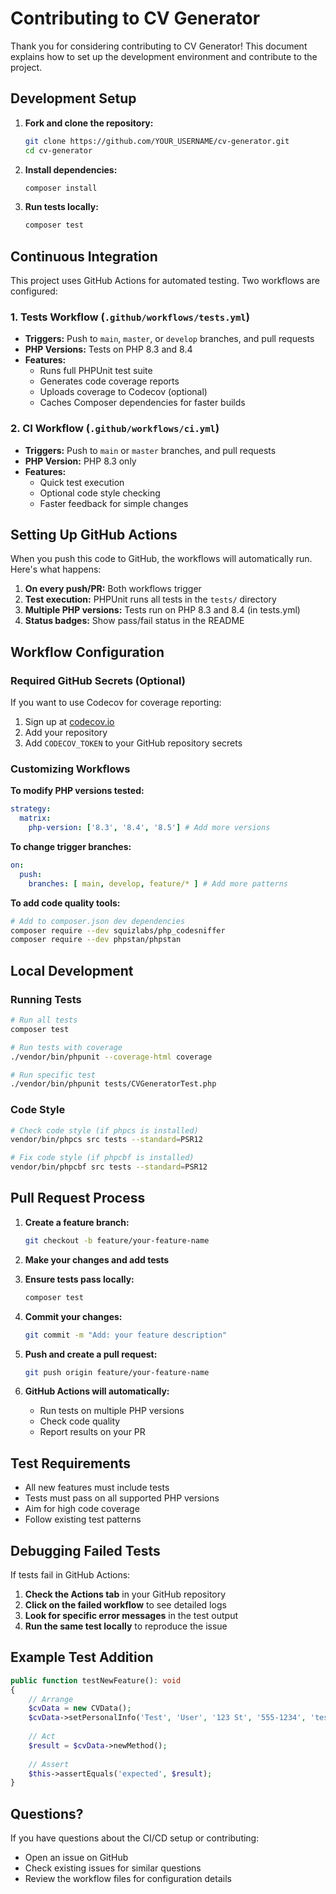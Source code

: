 # Contributing to CV Generator

Thank you for considering contributing to CV Generator! This document explains how to set up the development environment and contribute to the project.

## Development Setup

1. **Fork and clone the repository:**
   ```bash
   git clone https://github.com/YOUR_USERNAME/cv-generator.git
   cd cv-generator
   ```

2. **Install dependencies:**
   ```bash
   composer install
   ```

3. **Run tests locally:**
   ```bash
   composer test
   ```

## Continuous Integration

This project uses GitHub Actions for automated testing. Two workflows are configured:

### 1. Tests Workflow (`.github/workflows/tests.yml`)
- **Triggers:** Push to `main`, `master`, or `develop` branches, and pull requests
- **PHP Versions:** Tests on PHP 8.3 and 8.4
- **Features:**
  - Runs full PHPUnit test suite
  - Generates code coverage reports
  - Uploads coverage to Codecov (optional)
  - Caches Composer dependencies for faster builds

### 2. CI Workflow (`.github/workflows/ci.yml`)
- **Triggers:** Push to `main` or `master` branches, and pull requests
- **PHP Version:** PHP 8.3 only
- **Features:**
  - Quick test execution
  - Optional code style checking
  - Faster feedback for simple changes

## Setting Up GitHub Actions

When you push this code to GitHub, the workflows will automatically run. Here's what happens:

1. **On every push/PR:** Both workflows trigger
2. **Test execution:** PHPUnit runs all tests in the `tests/` directory
3. **Multiple PHP versions:** Tests run on PHP 8.3 and 8.4 (in tests.yml)
4. **Status badges:** Show pass/fail status in the README

## Workflow Configuration

### Required GitHub Secrets (Optional)
If you want to use Codecov for coverage reporting:
1. Sign up at [codecov.io](https://codecov.io)
2. Add your repository
3. Add `CODECOV_TOKEN` to your GitHub repository secrets

### Customizing Workflows

**To modify PHP versions tested:**
```yaml
strategy:
  matrix:
    php-version: ['8.3', '8.4', '8.5'] # Add more versions
```

**To change trigger branches:**
```yaml
on:
  push:
    branches: [ main, develop, feature/* ] # Add more patterns
```

**To add code quality tools:**
```bash
# Add to composer.json dev dependencies
composer require --dev squizlabs/php_codesniffer
composer require --dev phpstan/phpstan
```

## Local Development

### Running Tests
```bash
# Run all tests
composer test

# Run tests with coverage
./vendor/bin/phpunit --coverage-html coverage

# Run specific test
./vendor/bin/phpunit tests/CVGeneratorTest.php
```

### Code Style
```bash
# Check code style (if phpcs is installed)
vendor/bin/phpcs src tests --standard=PSR12

# Fix code style (if phpcbf is installed)
vendor/bin/phpcbf src tests --standard=PSR12
```

## Pull Request Process

1. **Create a feature branch:**
   ```bash
   git checkout -b feature/your-feature-name
   ```

2. **Make your changes and add tests**

3. **Ensure tests pass locally:**
   ```bash
   composer test
   ```

4. **Commit your changes:**
   ```bash
   git commit -m "Add: your feature description"
   ```

5. **Push and create a pull request:**
   ```bash
   git push origin feature/your-feature-name
   ```

6. **GitHub Actions will automatically:**
   - Run tests on multiple PHP versions
   - Check code quality
   - Report results on your PR

## Test Requirements

- All new features must include tests
- Tests must pass on all supported PHP versions
- Aim for high code coverage
- Follow existing test patterns

## Debugging Failed Tests

If tests fail in GitHub Actions:

1. **Check the Actions tab** in your GitHub repository
2. **Click on the failed workflow** to see detailed logs
3. **Look for specific error messages** in the test output
4. **Run the same test locally** to reproduce the issue

## Example Test Addition

```php
public function testNewFeature(): void
{
    // Arrange
    $cvData = new CVData();
    $cvData->setPersonalInfo('Test', 'User', '123 St', '555-1234', 'test@example.com');
    
    // Act
    $result = $cvData->newMethod();
    
    // Assert
    $this->assertEquals('expected', $result);
}
```

## Questions?

If you have questions about the CI/CD setup or contributing:
- Open an issue on GitHub
- Check existing issues for similar questions
- Review the workflow files for configuration details 